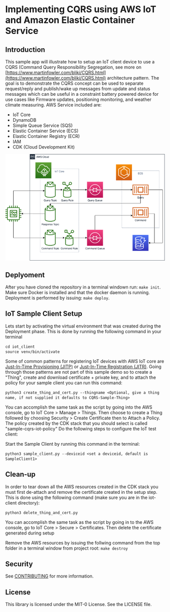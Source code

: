 # Implementing CQRS using AWS IoT and Amazon Elastic Container Service
## Introduction
This sample app will illustrate how to setup an IoT client device to use a CQRS (Command Query Responsibility Segregation, see more on [https://www.martinfowler.com/bliki/CQRS.html](https://www.martinfowler.com/bliki/CQRS.html) architecture pattern. 
The goal is to demonstrate the CQRS concept can be used to separate request/reply and publish/wake up messages from update and status messages which can be useful in a constraint battery powered device for use cases like Firmware updates, positioning monitoring, and weather climate measuring. AWS Service included are:
* IoT Core
* DynamoDB
* Simple Queue Service (SQS)
* Elastic Container Service (ECS)
* Elastic Container Registry (ECR)
* IAM 
* CDK (Cloud Development Kit)

![diagram](aws-iot-cqrs.png)

## Deplyoment

After you have cloned the repository in a terminal windown run: `make init`.
Make sure Docker is installed and that the docker daemon is running.
Deployment is performed by issuing: `make deploy`.

## IoT Sample Client Setup

Lets start by activating the virtual environment that was created during the Deployment phase. This is done by running the following command in your terminal 
```
cd iot_client
source venv/bin/activate
```

Some of common patterns for registering IoT devices with AWS IoT core are [Just-In-Time Provisioning (JITP)](https://aws.amazon.com/blogs/iot/setting-up-just-in-time-provisioning-with-aws-iot-core/) or [Just-In-Time Registration (JITR)](https://aws.amazon.com/blogs/iot/just-in-time-registration-of-device-certificates-on-aws-iot/). Going through those patterns are not part of this sample demo so to create a "Thing", create and download certificate + private key, and to attach the policy for your sample client you can run this command:
```
python3 create_thing_and_cert.py --thingname <Optional, give a thing name, if not supplied it defaults to CQRS-Sample-Thing>
```
You can accomplish the same task as the script by going into the AWS console, go to IoT Core > Manage > Things. Then choose to create a Thing followed by choosing Security > Create Certificate then to Attach a Policy. The policy created by the CDK stack that you should select is called "sample-cqrs-iot-policy"
Do the following steps to configure the IoT test client:

Start the Sample Client by running this command in the terminal:
```
python3 sample_client.py --deviceid <set a deviceid, default is SampleClient1>
```

## Clean-up

In order to tear down all the AWS resources created in the CDK stack you must first de-attach and remove the certificate created in the setup step. This is done using the following command (make sure you are in the iot-client directory):
```
python3 delete_thing_and_cert.py
```
You can accomplish the same task as the script by going in to the AWS console, go to IoT Core > Secure > Certificates. Then delete the certificate generated during setup

Remove the AWS resources by issuing the follwing command from the top folder in a terminal window from project root: `make destroy`

## Security

See [CONTRIBUTING](CONTRIBUTING.md#security-issue-notifications) for more information.

## License

This library is licensed under the MIT-0 License. See the LICENSE file.
